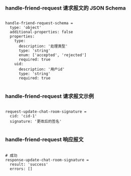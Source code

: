 ### handle-friend-request 请求报文的 JSON Schema
<pre><code>
handle-friend-request-schema =
  type: 'object'
  additional-properties: false
  properties:
    type:
      description: '处理类型'
      type: 'string'
      enum: ['accepted', 'rejected']
      required: true
    uid:
      description: '用户id'
      type: 'string'
      required: true

</code></pre>

### handle-friend-request 请求报文示例
<pre><code>
request-update-chat-room-signature =
  cid: 'cid-1'
  signature: '更改后的签名'

</code></pre>

### handle-friend-request 响应报文
<pre><code>
# 成功
response-update-chat-room-signature =
  result: 'success'
  errors: []

</code></pre>


